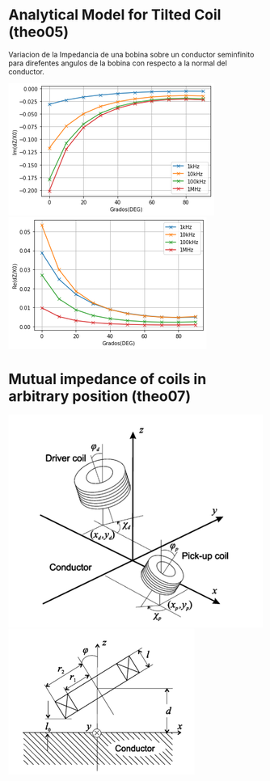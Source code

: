 # Analytical Model for Tilted Coil (theo05)

Variacion de la Impedancia de una bobina sobre un conductor seminfinito para direfentes angulos de la bobina con respecto a la normal del conductor.

![](3.png)
![](4.png)


# Mutual impedance of coils in arbitrary position (theo07)

![](1.png)
![](2.png)
